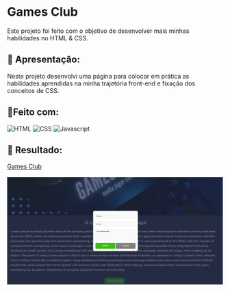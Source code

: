 # Games Club

<p>Este projeto foi feito com o objetivo de desenvolver mais minhas habilidades no HTML & CSS.</p>

## 📝 Apresentação:
<p>Neste projeto desenvolvi uma página para colocar em prática as habilidades aprendidas na minha trajetória front-end e fixação dos conceitos de CSS.</p>

## 🔨Feito com:
<img src="https://img.shields.io/badge/HTML5-E34F26?style=for-the-badge&logo=html5&logoColor=white" alt="HTML">
<img src="https://img.shields.io/badge/CSS3-1572B6?style=for-the-badge&logo=css3&logoColor=white" alt="CSS">
<img src="https://img.shields.io/badge/JavaScript-F7DF1E?style=for-the-badge&logo=javascript&logoColor=black" alt="Javascript">

## 🎨 Resultado:

<a href="https://lucasseccatto.github.io/games-club/">Games Club</a>
<br>
<br>
<img src="https://github.com/lucasseccatto/games-club/blob/master/assets/project%20img.png?raw=true">


